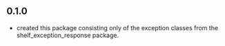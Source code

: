 ## 0.1.0

* created this package consisting only of the exception classes from the
shelf_exception_response package.
